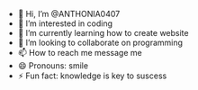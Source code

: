 - 👋 Hi, I’m @ANTHONIA0407
- 👀 I’m interested in coding
- 🌱 I’m currently learning how to create website
- 💞️ I’m looking to collaborate on programming
- 📫 How to reach me message me
- 😄 Pronouns: smile
- ⚡ Fun fact: knowledge is key to suscess

<!---
ANTHONIA0407/ANTHONIA0407 is a ✨ special ✨ repository because its `README.md` (this file) appears on your GitHub profile.
You can click the Preview link to take a look at your changes.
--->
